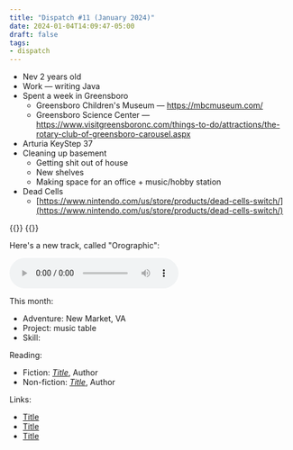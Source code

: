 ```yaml
---
title: "Dispatch #11 (January 2024)"
date: 2024-01-04T14:09:47-05:00
draft: false
tags:
- dispatch
---
```


* Nev 2 years old
* Work — writing Java
* Spent a week in Greensboro
	* Greensboro Children's Museum — https://mbcmuseum.com/
	* Greensboro Science Center — https://www.visitgreensboronc.com/things-to-do/attractions/the-rotary-club-of-greensboro-carousel.aspx
* Arturia KeyStep 37
* Cleaning up basement
	* Getting shit out of house
	* New shelves
	* Making space for an office + music/hobby station
* Dead Cells
	* [https://www.nintendo.com/us/store/products/dead-cells-switch/](https://www.nintendo.com/us/store/products/dead-cells-switch/)

<!--more-->

<div class="image-set">
  {{<thumbnail IMG_5187.jpeg "400x300" />}}
  {{<thumbnail IMG_5278.jpeg "400x300" />}}
</div>

Here's a new track, called "Orographic":

<audio controls src="/journal/dispatch-11-january-2024/Orographic.mp3"></audio>

This month:

* Adventure: New Market, VA
* Project: music table
* Skill:

Reading:

* Fiction: [_Title_][1], Author
* Non-fiction: [_Title_][2], Author

[1]: https://bookshop.org/
[2]: https://bookshop.org/

Links:

* [Title][3]
* [Title][4]
* [Title][5]

[3]: https://example.com/
[4]: https://example.com/
[5]: https://example.com/
